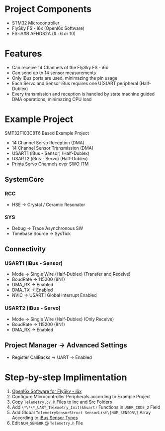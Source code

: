# Project Components
- STM32 Microcontroller
- FlySky FS - i6x (OpenI6x Software)
- FS-iA#B AFHDS2A (# : 6 or 10)

# Features
-	Can receive 14 Channels of the FlySky FS - i6x
-	Can send up to 14 sensor measurements 
- 	Only iBus ports are used, minimazing the pin usage
- 	Each Servo and Sensor iBus requires one U(S)ART peripheral (Half-Dublex)
- 	Every transmission and reception is handled by state machine guided DMA operations, minimazing CPU load

# Example Project

SMT32F103C8T6 Based Example Project
 - 14 Channel Servo Reception (DMA)
 - 14 Channel Sensor Transmission (DMA)
 - USART1 (iBus - Sensor) (Half-Dublex)
 - USART2 (iBus - Servo) (Half-Dublex)
 - Prints Servo Channels over SWO ITM
 
## SystemCore

### RCC
- HSE -> Crystal / Ceramic Resonator

### SYS
- Debug -> Trace Asynchronous SW
- Timebase Source -> SysTick

## Connectivity

### USART1 (iBus - Sensor)
- Mode -> Single Wire (Half-Dublex) (Transfer and Receive)
- BoudRate -> 115200 (8N1)
- DMA_RX -> Enabled
- DMA_TX -> Enabled
- NVIC -> USART1 Global Interrupt Enabled

### USART2 (iBus - Servo)
- Mode -> Single Wire (Half-Dublex) (Only Receive)
- BoudRate -> 115200 (8N1)
- DMA_RX -> Enabled

## Project Manager -> Advanced Settings
- Register CallBacks -> UART -> Enabled

# Step-by-step Implimentation

1. [OpenI6x Software for FlySky - i6x](https://github.com/OpenI6X/opentx)
2. Configure Microcontroller Peripherals according to Example Project
3. Copy `Telemetry.c/.h` Files to Inc and Src Folders
4. Add `\*\*\*_UART_Telemetry_Init(&huart)` Functions in `USER_CODE_2` Field
5. Add Global `TelemetrySensorStruct SensorList\[NUM_SENSOR\]` Array According to [iBus Sensor Types](https://github.com/betaflight/betaflight/blob/master/src/main/telemetry/ibus_shared.h)
6. Edit `NUM_SENSOR` @ `Telemetry.h` File 
